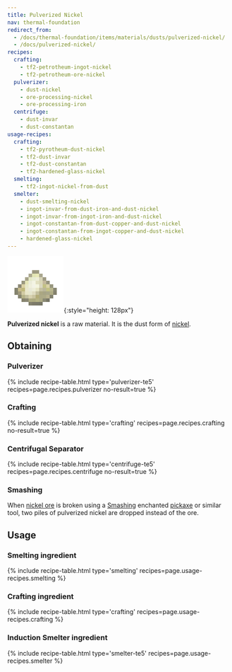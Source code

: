 ```yaml
---
title: Pulverized Nickel
nav: thermal-foundation
redirect_from:
  - /docs/thermal-foundation/items/materials/dusts/pulverized-nickel/
  - /docs/pulverized-nickel/
recipes:
  crafting:
    - tf2-petrotheum-ingot-nickel
    - tf2-petrotheum-ore-nickel
  pulverizer:
    - dust-nickel
    - ore-processing-nickel
    - ore-processing-iron
  centrifuge:
    - dust-invar
    - dust-constantan
usage-recipes:
  crafting:
    - tf2-pyrotheum-dust-nickel
    - tf2-dust-invar
    - tf2-dust-constantan
    - tf2-hardened-glass-nickel
  smelting:
    - tf2-ingot-nickel-from-dust
  smelter:
    - dust-smelting-nickel
    - ingot-invar-from-dust-iron-and-dust-nickel
    - ingot-invar-from-ingot-iron-and-dust-nickel
    - ingot-constantan-from-dust-copper-and-dust-nickel
    - ingot-constantan-from-ingot-copper-and-dust-nickel
    - hardened-glass-nickel
---
```


![Pulverized nickel](/assets/images/thermal-foundation/dust-nickel.png){:style="height: 128px"}


**Pulverized nickel** is a raw material. It is the dust form of
[nickel](/docs/thermal-foundation/nickel-ingot/).


Obtaining
---------

### Pulverizer
{% include recipe-table.html type='pulverizer-te5' recipes=page.recipes.pulverizer no-result=true %}

### Crafting
{% include recipe-table.html type='crafting' recipes=page.recipes.crafting no-result=true %}

### Centrifugal Separator
{% include recipe-table.html type='centrifuge-te5' recipes=page.recipes.centrifuge no-result=true %}

### Smashing
When [nickel ore](/docs/thermal-foundation/nickel-ore/) is broken using a
[Smashing](/docs/cofh-core-4/smashing/) enchanted
[pickaxe](https://minecraft.gamepedia.com/Pickaxe) or similar tool, two piles of
pulverized nickel are dropped instead of the ore.


Usage
-----

### Smelting ingredient
{% include recipe-table.html type='smelting' recipes=page.usage-recipes.smelting %}

### Crafting ingredient
{% include recipe-table.html type='crafting' recipes=page.usage-recipes.crafting %}

### Induction Smelter ingredient
{% include recipe-table.html type='smelter-te5' recipes=page.usage-recipes.smelter %}

